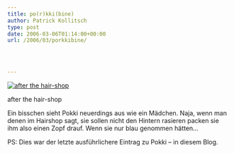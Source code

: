 ```yaml
---
title: po(r)kki(bine)
author: Patrick Kollitsch
type: post
date: 2006-03-06T01:14:00+00:00
url: /2006/03/porkkibine/




---
```

<div class="flickr">
  <a href="http://www.flickr.com/photos/schreibblogade/108556487/" title="after the hair-shop"><img src="//static.flickr.com/39/108556487_118c23271b.jpg" alt="after the hair-shop" /></a></p> 
  
  <p>
    after the hair-shop
  </p>
</div>

Ein bisschen sieht Pokki neuerdings aus wie ein M&auml;dchen. Naja, wenn man denen im Hairshop sagt, sie sollen nicht den Hintern rasieren packen sie ihm also einen Zopf drauf. Wenn sie nur blau genommen h&auml;tten&#8230;

PS: Dies war der letzte ausf&uuml;hrlichere Eintrag zu Pokki &#8211; in diesem Blog.